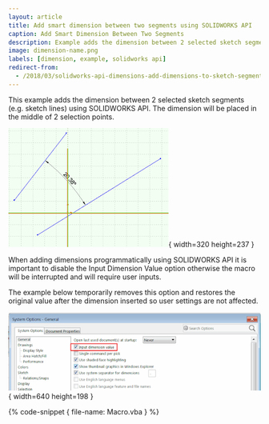 ```yaml
---
layout: article
title: Add smart dimension between two segments using SOLIDWORKS API
caption: Add Smart Dimension Between Two Segments
description: Example adds the dimension between 2 selected sketch segments
image: dimension-name.png
labels: [dimension, example, solidworks api]
redirect-from:
  - /2018/03/solidworks-api-dimensions-add-dimensions-to-sketch-segment.html
---
```

This example adds the dimension between 2 selected sketch segments (e.g. sketch lines) using SOLIDWORKS API. The dimension will be placed in the middle of 2 selection points.  

![Dimension with name](dimension-name.png){ width=320 height=237 }

When adding dimensions programmatically using SOLIDWORKS API it is important to disable the Input Dimension Value option otherwise the macro will be interrupted and will require user inputs.

The example below temporarily removes this option and restores the original value after the dimension inserted so user settings are not affected.  

![Option to input dimension value on creation](input-dimension-value-option.png){ width=640 height=198 }

{% code-snippet { file-name: Macro.vba } %}
